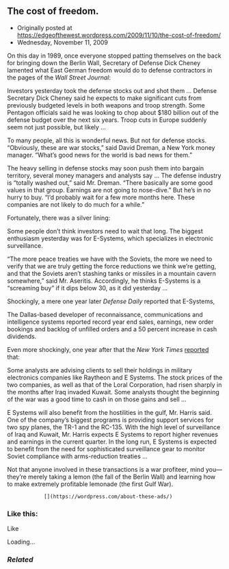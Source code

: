 ## The cost of freedom.

 * Originally posted at https://edgeofthewest.wordpress.com/2009/11/10/the-cost-of-freedom/
 * Wednesday, November 11, 2009

On this day in 1989, once everyone stopped patting themselves on the back for bringing down the Berlin Wall, Secretary of Defense Dick Cheney lamented what East German freedom would do to defense contractors in the pages of the _Wall Street Journal_:


Investors yesterday took the defense stocks out and shot them … Defense Secretary Dick Cheney said he expects to make significant cuts from previously budgeted levels in both weapons and troop strength. Some Pentagon officials said he was looking to chop about $180 billion out of the defense budget over the next six years. Troop cuts in Europe suddenly seem not just possible, but likely …

To many people, all this is wonderful news. But not for defense stocks. “Obviously, these are war stocks,” said David Dreman, a New York money manager. “What’s good news for the world is bad news for them.”

The heavy selling in defense stocks may soon push them into bargain territory, several money managers and analysts say … The defense industry is “totally washed out,” said Mr. Dreman. “There basically are some good values in that group. Earnings are not going to nose-dive.” But he’s in no hurry to buy. “I’d probably wait for a few more months here. These companies are not likely to do much for a while.”

Fortunately, there was a silver lining:

Some people don’t think investors need to wait that long. The biggest enthusiasm yesterday was for E-Systems, which specializes in electronic surveillance.

“The more peace treaties we have with the Soviets, the more we need to verify that we are truly getting the force reductions we think we’re getting, and that the Soviets aren’t stashing tanks or missiles in a mountain cavern somewhere,” said Mr. Aseritis. Accordingly, he thinks E-Systems is a “screaming buy” if it dips below 30, as it did yesterday …

Shockingly, a mere one year later _Defense Daily_ reported that E-Systems,

The Dallas-based developer of reconnaissance, communications and intelligence systems reported record year end sales, earnings, new order bookings and backlog of unfilled orders and a 50 percent increase in cash dividends.

Even more shockingly, one year after that the _New York Times_ [reported](http://www.nytimes.com/1991/01/21/business/market-place-short-term-lift-for-arms-stocks.html) that:

Some analysts are advising clients to sell their holdings in military electronics companies like Raytheon and E Systems. The stock prices of the two companies, as well as that of the Loral Corporation, had risen sharply in the months after Iraq invaded Kuwait. Some analysts thought the beginning of the war was a good time to cash in on those gains and sell …

E Systems will also benefit from the hostilities in the gulf, Mr. Harris said. One of the company’s biggest programs is providing support services for two spy planes, the TR-1 and the RC-135. With the high level of surveillance of Iraq and Kuwait, Mr. Harris expects E Systems to report higher revenues and earnings in the current quarter. In the long run, E Systems is expected to benefit from the need for sophisticated surveillance gear to monitor Soviet compliance with arms-reduction treaties …

Not that anyone involved in these transactions is a war profiteer, mind you—they’re merely taking a lemon (the fall of the Berlin Wall) and learning how to make extremely profitable lemonade (the first Gulf War).

		

			

				[](https://wordpress.com/about-these-ads/)
				

					
				

			

		

### Like this:

Like

 
Loading...

[]()

### _Related_

